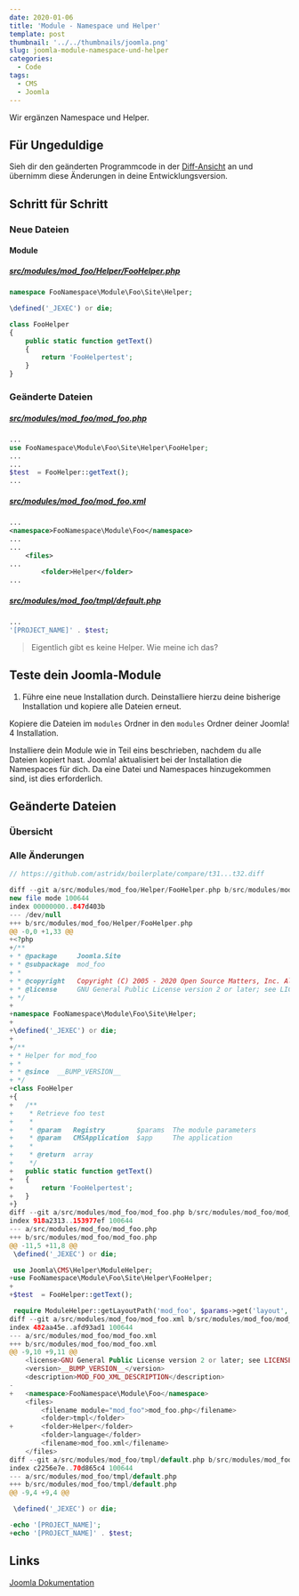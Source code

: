 ```yaml
---
date: 2020-01-06
title: 'Module - Namespace und Helper'
template: post
thumbnail: '../../thumbnails/joomla.png'
slug: joomla-module-namespace-und-helper
categories:
  - Code
tags:
  - CMS
  - Joomla
---
```


Wir ergänzen Namespace und Helper.

## Für Ungeduldige

Sieh dir den geänderten Programmcode in der [Diff-Ansicht](https://github.com/astridx/boilerplate/compare/t31...t32) an und übernimm diese Änderungen in deine Entwicklungsversion.

## Schritt für Schritt

### Neue Dateien

#### Module

##### [src/modules/mod_foo/Helper/FooHelper.php](https://github.com/astridx/boilerplate/blob/13117ebddfc12db184cd96f3f4db1c794bfa735b/src/modules/mod_foo/Helper/FooHelper.php)

```php
namespace FooNamespace\Module\Foo\Site\Helper;

\defined('_JEXEC') or die;

class FooHelper
{
  	public static function getText()
	{
		return 'FooHelpertest';
	}
}
```

### Geänderte Dateien

##### [src/modules/mod_foo/mod_foo.php](https://github.com/astridx/boilerplate/blob/13117ebddfc12db184cd96f3f4db1c794bfa735b/src/modules/mod_foo/mod_foo.php)

```php
...
use FooNamespace\Module\Foo\Site\Helper\FooHelper;
...
...
$test  = FooHelper::getText();
...

```

##### [src/modules/mod_foo/mod_foo.xml](https://github.com/astridx/boilerplate/blob/13117ebddfc12db184cd96f3f4db1c794bfa735b/src/modules/mod_foo/mod_foo.xml)

```xml
...
<namespace>FooNamespace\Module\Foo</namespace>
...
...
	<files>
...
		<folder>Helper</folder>
...
```

##### [src/modules/mod_foo/tmpl/default.php](https://github.com/astridx/boilerplate/blob/13117ebddfc12db184cd96f3f4db1c794bfa735b/src/modules/mod_foo/tmpl/default.php)

```php
...
'[PROJECT_NAME]' . $test;
```

> Eigentlich gibt es keine Helper. Wie meine ich das?

## Teste dein Joomla-Module

1. Führe eine neue Installation durch. Deinstalliere hierzu deine bisherige Installation und kopiere alle Dateien erneut.

Kopiere die Dateien im `modules` Ordner in den `modules` Ordner deiner Joomla! 4 Installation.

Installiere dein Module wie in Teil eins beschrieben, nachdem du alle Dateien kopiert hast. Joomla! aktualisiert bei der Installation die Namespaces für dich. Da eine Datei und Namespaces hinzugekommen sind, ist dies erforderlich.

## Geänderte Dateien

### Übersicht

### Alle Änderungen

```php {diff}
// https://github.com/astridx/boilerplate/compare/t31...t32.diff

diff --git a/src/modules/mod_foo/Helper/FooHelper.php b/src/modules/mod_foo/Helper/FooHelper.php
new file mode 100644
index 00000000..847d403b
--- /dev/null
+++ b/src/modules/mod_foo/Helper/FooHelper.php
@@ -0,0 +1,33 @@
+<?php
+/**
+ * @package     Joomla.Site
+ * @subpackage  mod_foo
+ *
+ * @copyright   Copyright (C) 2005 - 2020 Open Source Matters, Inc. All rights reserved.
+ * @license     GNU General Public License version 2 or later; see LICENSE.txt
+ */
+
+namespace FooNamespace\Module\Foo\Site\Helper;
+
+\defined('_JEXEC') or die;
+
+/**
+ * Helper for mod_foo
+ *
+ * @since  __BUMP_VERSION__
+ */
+class FooHelper
+{
+	/**
+	 * Retrieve foo test
+	 *
+	 * @param   Registry        $params  The module parameters
+	 * @param   CMSApplication  $app     The application
+	 *
+	 * @return  array
+	 */
+	public static function getText()
+	{
+		return 'FooHelpertest';
+	}
+}
diff --git a/src/modules/mod_foo/mod_foo.php b/src/modules/mod_foo/mod_foo.php
index 918a2313..153977ef 100644
--- a/src/modules/mod_foo/mod_foo.php
+++ b/src/modules/mod_foo/mod_foo.php
@@ -11,5 +11,8 @@
 \defined('_JEXEC') or die;

 use Joomla\CMS\Helper\ModuleHelper;
+use FooNamespace\Module\Foo\Site\Helper\FooHelper;
+
+$test  = FooHelper::getText();

 require ModuleHelper::getLayoutPath('mod_foo', $params->get('layout', 'default'));
diff --git a/src/modules/mod_foo/mod_foo.xml b/src/modules/mod_foo/mod_foo.xml
index 482aa45e..afd93ad1 100644
--- a/src/modules/mod_foo/mod_foo.xml
+++ b/src/modules/mod_foo/mod_foo.xml
@@ -9,10 +9,11 @@
 	<license>GNU General Public License version 2 or later; see LICENSE.txt</license>
 	<version>__BUMP_VERSION__</version>
 	<description>MOD_FOO_XML_DESCRIPTION</description>
-
+	<namespace>FooNamespace\Module\Foo</namespace>
 	<files>
 		<filename module="mod_foo">mod_foo.php</filename>
 		<folder>tmpl</folder>
+		<folder>Helper</folder>
 		<folder>language</folder>
 		<filename>mod_foo.xml</filename>
 	</files>
diff --git a/src/modules/mod_foo/tmpl/default.php b/src/modules/mod_foo/tmpl/default.php
index c2256e7e..70d865c4 100644
--- a/src/modules/mod_foo/tmpl/default.php
+++ b/src/modules/mod_foo/tmpl/default.php
@@ -9,4 +9,4 @@

 \defined('_JEXEC') or die;

-echo '[PROJECT_NAME]';
+echo '[PROJECT_NAME]' . $test;

```

## Links

[Joomla Dokumentation](https://docs.joomla.org/J4.x:Creating_a_Simple_Module/de)
